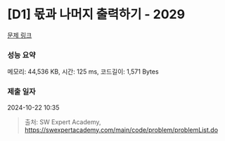 # [D1] 몫과 나머지 출력하기 - 2029 

[문제 링크](https://swexpertacademy.com/main/code/problem/problemDetail.do?contestProbId=AV5QGNvKAtEDFAUq) 

### 성능 요약

메모리: 44,536 KB, 시간: 125 ms, 코드길이: 1,571 Bytes

### 제출 일자

2024-10-22 10:35



> 출처: SW Expert Academy, https://swexpertacademy.com/main/code/problem/problemList.do